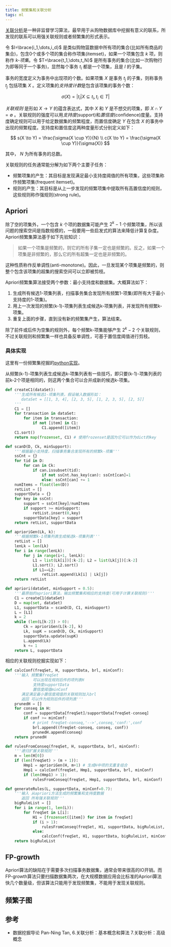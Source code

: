 ```yaml
---
title: 频繁集和关联分析
tags: ml
---
```


[关联分析](http://en.wikipedia.org/wiki/Association_rule_learning)是一种非监督学习算法，最早用于从购物数据库中挖掘有意义的联系，所发现的联系可以用强关联规则或者频繁集的形式表示。

令 $I=\brace{i_1,\dots,i_d}$ 是类似购物篮数据中所有项的集合(比如所有商品的集合)，包含0个或多个项的集合称作项集(itemset)，如果一个项集包含 $k$ 项，则称作 *k-项集*。令 $T=\brace{t_1,\dots,t_N}$ 是所有事务的集合(比如一次购物行为即等同于一个事务)，显然每个事务 $t_i$ 都是一个项集，且是 $I$ 的子集。

事务的宽度定义为事务中出现项的个数。如果项集 $X$ 是事务 $t_j$ 的子集，则称事务 $t_j$ 包括项集 $X$ 。定义项集的*支持度计数*是包含该项集的事务个数：

$$
\sigma(X) = | {t_i | X \subseteq t_i, t_i \in T} |
$$

*关联规则* 是形如 $X \to Y$ 的蕴含表达式，其中 $X$ 和 $Y$ 是不想交的项集，即 $X \cap Y = \emptyset$ 。关联规则的强度可以用*支持度*(support)和*置信度*(confidence)度量。支持度确定规则可以用于给定数据集的频繁程度，而置信度确定 $Y$ 在包含 $X$ 的事务中出现的频繁程度。支持度和置信度这两种度量形式分别定义如下：

$$
s(X \to Y) = \frac{\sigma(X \cup Y)}{N} \\
c(X \to Y) = \frac{\sigma(X \cup Y)}{\sigma(X)}
$$

其中， $N$ 为所有事务的总数。

关联规则的任务通常能分解为如下两个主要子任务：

- 频繁项集的产生：其目标是发现满足最小支持度阈值的所有项集，这些项集称作频繁项集(frequent itemset)。
- 规则的产生：其目标是从上一步发现的频繁项集中提取所有高置信度的规则，这些规则称作强规则(strong rule)。

## Apriori

除了空的项集外，一个包含 $k$ 个项的数据集可能产生 $2^k-1$ 个频繁项集，所以该问题的搜索空间是指数规模的，一般要用一些启发式的算法来降低计算复杂度。Apriori频繁集算法基于如下先验知识：

> 如果一个项集是频繁的，则它的所有子集一定也是频繁的。反之，如果一个项集是非频繁的，那么它的所有超集一定也是非频繁的。

这种性质称作反单调性(anti-monotone)。因此，一旦发现某个项集是频繁的，则整个包含该项集的超集的搜索空间可以立即被剪枝。

Apriori频繁集算法接受两个参数：最小支持度和数据集。大概算法如下：

1. 生成所有候选1-项集列表，扫描事务集合发现所有频繁1-项集(即所有大于最小支持度的1-项集)。
2. 用上一次发现的频繁(k-1)-项集列表生成候选k-项集列表，并发现所有频繁k-项集。
3. 重复上面的步骤，直到没有新的频繁集产生，算法结束。

除了前件或后件为空集的规则外，每个频繁k-项集能够产生 $2^k-2$ 个关联规则，不过关联规则和频繁集一样也具备反单调性，可基于置信度阈值进行剪枝。

### 具体实现

这里有一份频繁集挖掘的[python实现](http://d.pr/n/FNad)。

从频繁(k-1)-项集列表生成候选k-项集列表有一些技巧，即只要(k-1)-项集列表的前k-2个项是相同的，则这两个集合可以合并成新的候选k-项集。

```python
def createC1(dataSet):
    '''生成所有候选1-项集列表，假设输入数据形如：
       dataSet = [[1, 3, 4], [2, 3, 5], [1, 2, 3, 5], [2, 5]]
    '''
    C1 = []
    for transaction in dataSet:
        for item in transaction:
            if not [item] in C1:
                C1.append([item])
    C1.sort()
    return map(frozenset, C1) # 使用frozenset是因为它可以作为dict的key

def scanD(D, Ck, minSupport):
    '''根据最小支持度，扫描事务集合发现所有的频繁k-项集'''
    ssCnt = {}
    for tid in D:
        for can in Ck:
            if can.issubset(tid):
                if not ssCnt.has_key(can): ssCnt[can]=1
                else: ssCnt[can] += 1
    numItems = float(len(D))
    retList = []
    supportData = {}
    for key in ssCnt:
        support = ssCnt[key]/numItems
        if support >= minSupport:
            retList.insert(0,key)
        supportData[key] = support
    return retList, supportData

def aprioriGen(Lk, k):
    '''根据频繁k-1项集列表生成候选k-项集列表'''
    retList = []
    lenLk = len(Lk)
    for i in range(lenLk):
        for j in range(i+1, lenLk):
            L1 = list(Lk[i])[:k-2]; L2 = list(Lk[j])[:k-2]
            L1.sort(); L2.sort()
            if L1==L2:
                retList.append(Lk[i] | Lk[j])
    return retList

def apriori(dataSet, minSupport = 0.5):
    '''最原始的apriori算法，输出频繁集和相应的支持度(可用于计算关联规则)'''
    C1 = createC1(dataSet)
    D = map(set, dataSet)
    L1, supportData = scanD(D, C1, minSupport)
    L = [L1]
    k = 2
    while (len(L[k-2]) > 0):
        Ck = aprioriGen(L[k-2], k)
        Lk, supK = scanD(D, Ck, minSupport)
        supportData.update(supK)
        L.append(Lk)
        k += 1
    return L, supportData
```

相应的关联规则挖掘实现如下：

```python
def calcConf(freqSet, H, supportData, brl, minConf):
    '''输入 频繁集freqSet
            可以出现在规则后件的项列表H
            支持度supportData
            置信度阈值minConf
       满足满足最小置信度阈值的关联规则加入brl
       返回 可以作为规则后件的项列表'''
    prunedH = []
    for conseq in H:
        conf = supportData[freqSet]/supportData[freqSet-conseq]
        if conf >= minConf:
            # print freqSet-conseq,'-->',conseq,'conf:',conf
            brl.append((freqSet-conseq, conseq, conf))
            prunedH.append(conseq)
    return prunedH

def rulesFromConseq(freqSet, H, supportData, brl, minConf):
    '''递归扩展关联规则'''
    m = len(H[0])
    if (len(freqSet) > (m + 1)):
        Hmp1 = aprioriGen(H, m+1) # 生成H中项的无重复组合
        Hmp1 = calcConf(freqSet, Hmp1, supportData, brl, minConf)
        if (len(Hmp1) > 1):
            rulesFromConseq(freqSet, Hmp1, supportData, brl, minConf)

def generateRules(L, supportData, minConf=0.7):
    '''输入 从apriori方法生成的频繁集和支持度数据
       返回 所有强关联规则'''
    bigRuleList = []
    for i in range(1, len(L)):
        for freqSet in L[i]:
            H1 = [frozenset([item]) for item in freqSet]
            if (i > 1):
                rulesFromConseq(freqSet, H1, supportData, bigRuleList, minConf)
            else:
                calcConf(freqSet, H1, supportData, bigRuleList, minConf)
    return bigRuleList
```

## FP-growth

Apriori算法的缺陷在于需要多次扫描事务数据集，通常会带来很高的IO开销。而FP-growth算法只要扫描数据集两次，在大规模数据应用会比标准的Apriori算法快几个数量级，但该算法只能用于发现频繁集，不能用于发现关联规则。

## 频繁子图

## 参考

- 数据挖掘导论 Pan-Ning Tan, 6.关联分析：基本概念和算法 7.关联分析：高级概念
